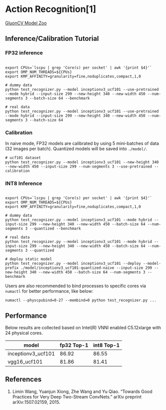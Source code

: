 # Action Recognition[1]
[GluonCV Model Zoo](https://gluon-cv.mxnet.io/model_zoo/action_recognition.html)

## Inference/Calibration Tutorial

### FP32 inference

```

export CPUs=`lscpu | grep 'Core(s) per socket' | awk '{print $4}'`
export OMP_NUM_THREADS=${CPUs}
export KMP_AFFINITY=granularity=fine,noduplicates,compact,1,0

# dummy data
python test_recognizer.py --model inceptionv3_ucf101 --use-pretrained --mode hybrid --input-size 299 --new-height 340 --new-width 450 --num-segments 3 --batch-size 64 --benchmark

# real data
python test_recognizer.py --model inceptionv3_ucf101 --use-pretrained --mode hybrid --input-size 299 --new-height 340 --new-width 450 --num-segments 3 --batch-size 64
```

### Calibration

In naive mode, FP32 models are calibrated by using 5 mini-batches of data (32 images per batch). Quantized models will be saved into `./model/`.

```
# ucf101 dataset
python test_recognizer.py --model inceptionv3_ucf101 --new-height 340 --new-width 450 --input-size 299 --num-segments 3 --use-pretrained --calibration
```

### INT8 Inference

```

export CPUs=`lscpu | grep 'Core(s) per socket' | awk '{print $4}'`
export OMP_NUM_THREADS=${CPUs}
export KMP_AFFINITY=granularity=fine,noduplicates,compact,1,0

# dummy data
python test_recognizer.py --model inceptionv3_ucf101 --mode hybrid --input-size 299 --new-height 340 --new-width 450 --batch-size 64 --num-segments 3 --quantized --benchmark

# real data
python test_recognizer.py --model inceptionv3_ucf101 --mode hybrid --input-size 299 --new-height 340 --new-width 450 --batch-size 64 --num-segments 3 --quantized

# deploy static model
python test_recognizer.py --model inceptionv3_ucf101 --deploy --model-prefix ./model/inceptionv3_ucf101-quantized-naive --input-size 299 --new-height 340 --new-width 450 --batch-size 64 --num-segments 3 --benchmark

```

Users are also recommended to bind processes to specific cores via `numactl` for better performance, like below:

```
numactl --physcpubind=0-27 --membind=0 python test_recognizer.py ...
```

## Performance
Below results are collected based on Intel(R) VNNI enabled C5.12xlarge with 24 physical cores.

|model | fp32 Top-1 | int8 Top-1 |
|-- | -- | -- |
inceptionv3_ucf101    |86.92 | 86.55 |
vgg16_ucf101          |81.86 | 81.41 |

## References

1. Limin Wang, Yuanjun Xiong, Zhe Wang and Yu Qiao. “Towards Good Practices for Very Deep Two-Stream ConvNets.” arXiv preprint arXiv:1507.02159, 2015.
